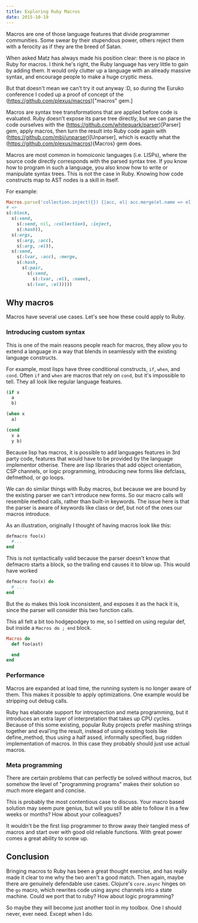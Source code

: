 ```yaml
---
title: Exploring Ruby Macros
date: 2015-10-19
---
```


Macros are one of those language features that divide programmer communities.
Some swear by their stupendous power, others reject them with a ferocity as if
they are the breed of Satan.

When asked Matz has always made his position clear: there is no place in Ruby
for macros. I think he's right, the Ruby language has very little to gain by
adding them. It would only clutter up a language with an already massive syntax,
and encourage people to make a huge cryptic mess.

But that doesn't mean we can't try it out anyway :D, so during the Euruko conference I coded up a proof of concept of the (https://github.com/plexus/macros)["macros" gem.]

Macros are syntax tree transformations that are applied before code is evaluated. Ruby doesn't expose its parse tree directly, but we can parse the code ourselves with the (https://github.com/whitequark/parser)[Parser] gem, apply macros, then turn the result into Ruby code again with (https://github.com/mbj/unparser)[Unparser], which is exactly what the (https://github.com/plexus/macros){Macros} gem does.

Macros are most common in homoiconic languages (i.e. LISPs), where the source code directly corresponds with the parsed syntax tree. If you know how to program in such a language, you also know how to write or manipulate syntax trees. This is not the case in Ruby. Knowing how code constructs map to AST nodes is a skill in itself.

For example:

``` ruby
Macros.parse('collection.inject({}) {|acc, el| acc.merge(el.name => el) }')
# =>
s(:block,
  s(:send,
    s(:send, nil, :collection), :inject,
    s(:hash)),
  s(:args,
    s(:arg, :acc),
    s(:arg, :el)),
  s(:send,
    s(:lvar, :acc), :merge,
    s(:hash,
      s(:pair,
        s(:send,
          s(:lvar, :el), :name),
        s(:lvar, :el)))))
```

## Why macros

Macros have several use cases. Let's see how these could apply to Ruby.

### Introducing custom syntax

This is one of the main reasons people reach for macros, they allow you to extend a language in a way that blends in seamlessly with the existing language constructs.

For example, most lisps have three conditional constructs, `if`, `when`, and `cond`. Often `if` and `when` are macros that rely on `cond`, but it's impossible to tell. They all look like regular language features.

``` lisp
(if x
  a
  b)

(when x
  a)

(cond
  x a
  y b)
```

Because lisp has macros, it is possible to add languages features in 3rd party code, features that would have to be provided by the language implementor otherise. There are lisp libraries that add object orientation, CSP channels, or logic programming, introducing new forms like defclass, defmethod, or go loops.

We can do similar things with Ruby macros, but because we are bound by the existing parser we can't introduce new forms. So our macro calls will resemble method calls, rather than built-in keywords. The issue here is that the parser is aware of keywords like class or def, but not of the ones our macros introduce.

As an illustration, originally I thought of having macros look like this:

``` ruby
defmacro foo(x)
  #...
end
```

This is not syntactically valid because the parser doesn't know that defmacro starts a block, so the trailing end causes it to blow up. This would have worked

``` ruby
defmacro foo(x) do
  # ...
end
```

But the `do` makes this look inconsistent, and exposes it as the hack it is, since the parser will consider this two function calls.

This all felt a bit too hodgepodgey to me, so I settled on using regular def, but inside a `Macros do ; end` block.

``` ruby
Macros do
  def foo(ast)

  end
end
```

### Performance

Macros are expanded at load time, the running system is no longer aware of them. This makes it possible to apply optimizations. One example would be stripping out debug calls.

Ruby has elaborate support for introspection and meta programming, but it introduces an extra layer of interpretation that takes up CPU cycles. Because of this some existing, popular Ruby projects prefer mashing strings together and eval'ing the result, instead of using existing tools like define_method, thus using a half assed, informally specified, bug ridden implementation of macros. In this case they probably should just use actual macros.

### Meta programming

There are certain problems that can perfectly be solved without macros, but somehow the level of "programming programs" makes their solution so much more elegant and concise.

This is probably the most contentious case to discuss. Your macro based solution may seem pure genius, but will you still be able to follow it in a few weeks or months? How about your colleagues?

It wouldn't be the first lisp programmer to throw away their tangled mess of macros and start over with good old reliable functions. With great power comes a great ability to screw up.

## Conclusion

Bringing macros to Ruby has been a great thought exercise, and has really made it clear to me why the two aren't a good match. Then again, maybe there are genuinely defendable use cases. Clojure's `core.async` hinges on the `go` macro, which rewrites code using async channels into a state machine. Could we port that to ruby? How about logic programming?

So maybe they will become just another tool in my toolbox. One I should never, ever need. Except when I do.
